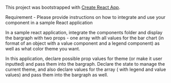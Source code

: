 This project was bootstrapped with [Create React App](https://github.com/facebook/create-react-app).


Requirement - Please provide instructions on how to integrate and use your component in a sample React application

In a sample react application, integrate the components folder and display the bargraph with two props - one array with all values for the bar chart (in format of an object with a value component and a legend component) as well as what color theme you want. 

In this application, declare possible prop values for theme (or make it user inputted) and pass them into the bargraph. Declare the state to manage the current theme, and also declare values for the array ( with legend and value values) and pass them into the bargraph as well. 
